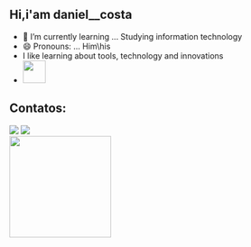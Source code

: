 ## Hi,i'am daniel__costa

<!--
**daniel__costa\daniel__costa** is a ✨ _special_ ✨ repository because its `README.md` (this file) appears on your GitHub profile.
-->


- 🌱 I’m currently learning ... Studying information technology
- 😄 Pronouns: ... Him\his
- I like learning about tools, technology and innovations
- <img loading="lazy" src="https://cdn.jsdelivr.net/gh/devicons/devicon/icons/git/git-original.svg" width="40" height="40"/>
## Contatos:

<div>
<a href="https://instagram.com/d4niel_costa__" target="_blank"><img loading="lazy" src="https://img.shields.io/badge/-Instagram-%23E4405F?style=for-the-badge&logo=instagram&logoColor=white" target="_blank"></a>
<a href = "ds9324621@gmail.com"><img loading="lazy" src="https://img.shields.io/badge/Gmail-D14836?style=for-the-badge&logo=gmail&logoColor=white" target="_blank"></a> 
</div>
<!--

<div>

![Snake animation](https://github.com/daniel1234costa/daniel1234costa/blob/output/github-contribution-grid-snake.svg)
<div>
-->
<div>
<a href="https://github.com/daniel1234costa">
<img loading="lazy" height="180em" src="https://github-readme-stats.vercel.app/api/top-langs/?username=daniel1234costa&layout=compact&langs_count=7&theme=dracula"/>
<div>

